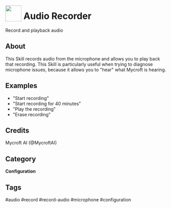 # <img src='https://rawgithub.com/FortAwesome/Font-Awesome/master/advanced-options/raw-svg/solid/microphone.svg ' card_color='#22a7f0' width='50' height='50' style='vertical-align:bottom'/> Audio Recorder
Record and playback audio

## About
This Skill records audio from the microphone and allows you to play back that recording. This Skill is particularly useful when trying to diagnose microphone issues, because it allows you to "hear" what Mycroft is hearing.

## Examples
* "Start recording"
* "Start recording for 40 minutes"
* "Play the recording"
* "Erase recording"

## Credits
Mycroft AI (@MycroftAI)

## Category
**Configuration**

## Tags
#audio
#record
#record-audio
#microphone
#configuration
